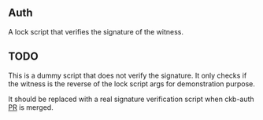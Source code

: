 ## Auth
A lock script that verifies the signature of the witness.

## TODO
This is a dummy script that does not verify the signature. It only checks if the witness is the reverse of the lock script args for demonstration purpose.

It should be replaced with a real signature verification script when ckb-auth [PR](https://github.com/cryptape/ckb-auth/pull/21) is merged.
